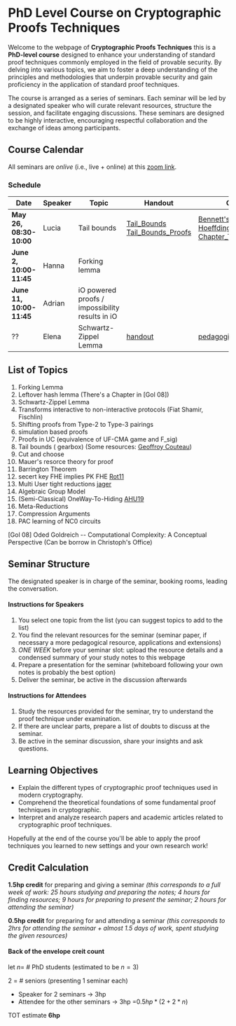 # PhD Level Course on Cryptographic Proofs Techniques

Welcome to the webpage of **Cryptographic Proofs Techniques** this is a **PhD-level course** designed to enhance your understanding of standard proof techniques commonly employed in the field of provable security. By delving into various topics, we aim to foster a deep understanding of the principles and methodologies that underpin provable security and gain proficiency in the application of standard proof techniques. 

The course is arranged as a series of seminars. Each seminar will be led by a designated speaker who will curate relevant resources, structure the session, and facilitate engaging discussions. These seminars are designed to be highly interactive, encouraging respectful collaboration and the exchange of ideas among participants. 

## Course Calendar
All seminars are *onlive* (i.e., live + online) at this [zoom link](https://chalmers.zoom.us/j/61632716053).

### Schedule
Date | Speaker | Topic | Handout | Other Resources 
---|---|---|---| --- 
**May 26, 08:30-10:00** | Lucia | Tail bounds | [Tail_Bounds](Tail_Bounds.pdf)  [Tail_Bounds_Proofs](Tail%20Bound%20Proofs.pdf)| [Bennett's_and_Berstain_Inequality](Bennett's%20and%20Berstain%20Inequality.pdf) [Hoeffding's_Inequality](Hoeffding's%20Inequality.pdf) [Chapter_Tail_Bounds](Introduction%20to%20Probability%20for%20Computing%20-%20Chapter%2018%20-%20Tail%20Bounds.pdf)
**June 2, 10:00-11:45** | Hanna | Forking lemma |
**June 11, 10:00-11:45** | Adrian | iO powered proofs / impossibility results in iO|
?? | Elena | Schwartz-Zippel Lemma | [handout]() | [pedagogical](https://en.m.wikipedia.org/wiki/Schwartz%E2%80%93Zippel_lemma) 


## List of Topics

1. Forking Lemma
2. Leftover hash lemma (There's a Chapter in [Gol 08])
3. Schwartz-Zippel Lemma
4. Transforms interactive to non-interactive protocols (Fiat Shamir, Fischlin)
5. Shifting proofs from Type-2 to Type-3 pairings
6. simulation based proofs
7. Proofs in UC (equivalence of UF-CMA game and F_sig)
8. Tail bounds ( gearbox) (Some resources: [Geoffroy Couteau](https://geoffroycouteau.github.io/cheat-sheet/))
9.  Cut and choose
10. Mauer's resorce theory for proof
11. Barrington Theorem
12. secert key FHE implies PK FHE [Rot11](https://www.iacr.org/archive/tcc2011/65970216/65970216.pdf)
13. Multi User tight reductions [jager](https://eprint.iacr.org/2021/235.pdf)
14. Algebraic Group Model
15. (Semi-Classical) OneWay-To-Hiding [AHU19](https://eprint.iacr.org/2018/904.pdf)
16. Meta-Reductions
17. Compression Arguments
18. PAC learning of NC0 circuits

[Gol 08] Oded Goldreich -- Computational Complexity: A Conceptual Perspective (Can be borrow in Christoph's Office)

## Seminar Structure
The designated speaker is in charge of the seminar, booking rooms, leading the conversation.

#### Instructions for Speakers
1. You select one topic from the list (you can suggest topics to add to the list)
2. You find the relevant resources for the seminar (seminar paper, if necessary a more pedagogical resource, applications and extensions)
3. _ONE WEEK_ before your seminar slot: upload the resource details and a condensed summary of your study notes to this webpage
4. Prepare a presentation for the seminar (whiteboard following your own notes is probably the best option)
5. Deliver the seminar, be active in the discussion afterwards

#### Instructions for Attendees
1. Study the resources provided for the seminar, try to understand the proof technique under examination.
2. If there are unclear parts, prepare a list of doubts to discuss at the seminar.
3. Be active in the seminar discussion, share your insights and ask questions.


## Learning Objectives
- Explain the different types of cryptographic proof techniques used in modern cryptography.
- Comprehend the theoretical foundations of some fundamental proof techniques in cryptographic.
- Interpret and analyze research papers and academic articles related to cryptographic proof techniques.

Hopefully at the end of the course you'll be able to apply the proof techniques you learned to new settings and your own research work!

## Credit Calculation
**1.5hp credit** for preparing and giving a seminar 
*(this corresponds to a full week of work: 25 hours studying and preparing the notes; 4 hours for finding resources; 9 hours for preparing to present the seminar; 2 hours for attending the seminar)*

**0.5hp credit** for preparing for and attending a seminar 
*(this corresponds to 2hrs for attending the seminar + almost 1.5 days of work, spent studying the given resources)* 

#### Back of the envelope creit count
let $n=$ # PhD students (estimated to be $n=3$)

2 = # seniors (presenting 1 seminar each)

- Speaker for 2 seminars -> 3hp
- Attendee for the other seminars -> 3hp =$0.5hp*(2+2*n)$

TOT estimate **6hp**
